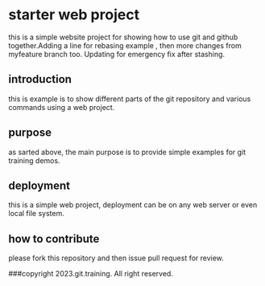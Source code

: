# starter web project
this is a simple website project for showing how to use git and github together.Adding a line for rebasing example , then more changes from myfeature branch too.
Updating for emergency fix after stashing.
 
## introduction
this is example is to show different parts of the git repository and various commands using a web project.

## purpose
as sarted above, the main purpose is to provide simple examples for git training demos.

## deployment
this is a simple web project, deployment can be on any web server or even local file system.

## how to contribute
please fork this repository and then issue pull request for review.

###copyright
2023.git.training. All right reserved.